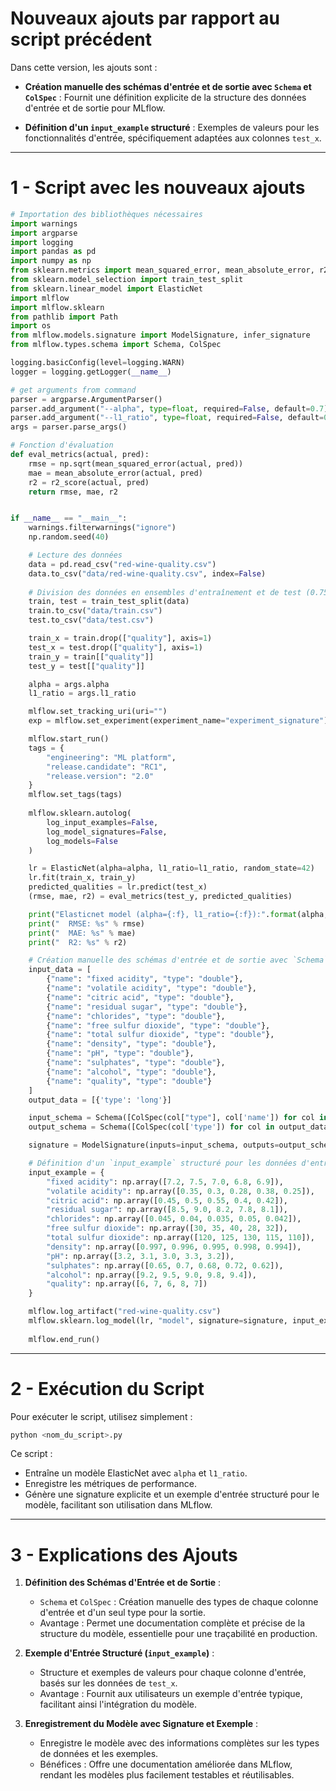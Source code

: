 # Nouveaux ajouts par rapport au script précédent

Dans cette version, les ajouts sont :
  
- **Création manuelle des schémas d'entrée et de sortie avec `Schema` et `ColSpec`** : Fournit une définition explicite de la structure des données d'entrée et de sortie pour MLflow.

- **Définition d'un `input_example` structuré** : Exemples de valeurs pour les fonctionnalités d'entrée, spécifiquement adaptées aux colonnes `test_x`.

---

# 1 - Script avec les nouveaux ajouts

```python
# Importation des bibliothèques nécessaires
import warnings
import argparse
import logging
import pandas as pd
import numpy as np
from sklearn.metrics import mean_squared_error, mean_absolute_error, r2_score
from sklearn.model_selection import train_test_split
from sklearn.linear_model import ElasticNet
import mlflow
import mlflow.sklearn
from pathlib import Path
import os
from mlflow.models.signature import ModelSignature, infer_signature
from mlflow.types.schema import Schema, ColSpec

logging.basicConfig(level=logging.WARN)
logger = logging.getLogger(__name__)

# get arguments from command
parser = argparse.ArgumentParser()
parser.add_argument("--alpha", type=float, required=False, default=0.7)
parser.add_argument("--l1_ratio", type=float, required=False, default=0.7)
args = parser.parse_args()

# Fonction d'évaluation
def eval_metrics(actual, pred):
    rmse = np.sqrt(mean_squared_error(actual, pred))
    mae = mean_absolute_error(actual, pred)
    r2 = r2_score(actual, pred)
    return rmse, mae, r2


if __name__ == "__main__":
    warnings.filterwarnings("ignore")
    np.random.seed(40)

    # Lecture des données
    data = pd.read_csv("red-wine-quality.csv")
    data.to_csv("data/red-wine-quality.csv", index=False)
    
    # Division des données en ensembles d'entraînement et de test (0.75, 0.25)
    train, test = train_test_split(data)
    train.to_csv("data/train.csv")
    test.to_csv("data/test.csv")

    train_x = train.drop(["quality"], axis=1)
    test_x = test.drop(["quality"], axis=1)
    train_y = train[["quality"]]
    test_y = test[["quality"]]

    alpha = args.alpha
    l1_ratio = args.l1_ratio

    mlflow.set_tracking_uri(uri="")
    exp = mlflow.set_experiment(experiment_name="experiment_signature")

    mlflow.start_run()
    tags = {
        "engineering": "ML platform",
        "release.candidate": "RC1",
        "release.version": "2.0"
    }
    mlflow.set_tags(tags)
    
    mlflow.sklearn.autolog(
        log_input_examples=False,
        log_model_signatures=False,
        log_models=False
    )

    lr = ElasticNet(alpha=alpha, l1_ratio=l1_ratio, random_state=42)
    lr.fit(train_x, train_y)
    predicted_qualities = lr.predict(test_x)
    (rmse, mae, r2) = eval_metrics(test_y, predicted_qualities)

    print("Elasticnet model (alpha={:f}, l1_ratio={:f}):".format(alpha, l1_ratio))
    print("  RMSE: %s" % rmse)
    print("  MAE: %s" % mae)
    print("  R2: %s" % r2)

    # Création manuelle des schémas d'entrée et de sortie avec `Schema` et `ColSpec`
    input_data = [
        {"name": "fixed acidity", "type": "double"},
        {"name": "volatile acidity", "type": "double"},
        {"name": "citric acid", "type": "double"},
        {"name": "residual sugar", "type": "double"},
        {"name": "chlorides", "type": "double"},
        {"name": "free sulfur dioxide", "type": "double"},
        {"name": "total sulfur dioxide", "type": "double"},
        {"name": "density", "type": "double"},
        {"name": "pH", "type": "double"},
        {"name": "sulphates", "type": "double"},
        {"name": "alcohol", "type": "double"},
        {"name": "quality", "type": "double"}
    ]
    output_data = [{'type': 'long'}]

    input_schema = Schema([ColSpec(col["type"], col['name']) for col in input_data])
    output_schema = Schema([ColSpec(col['type']) for col in output_data])

    signature = ModelSignature(inputs=input_schema, outputs=output_schema)

    # Définition d'un `input_example` structuré pour les données d'entrée
    input_example = {
        "fixed acidity": np.array([7.2, 7.5, 7.0, 6.8, 6.9]),
        "volatile acidity": np.array([0.35, 0.3, 0.28, 0.38, 0.25]),
        "citric acid": np.array([0.45, 0.5, 0.55, 0.4, 0.42]),
        "residual sugar": np.array([8.5, 9.0, 8.2, 7.8, 8.1]),
        "chlorides": np.array([0.045, 0.04, 0.035, 0.05, 0.042]),
        "free sulfur dioxide": np.array([30, 35, 40, 28, 32]),
        "total sulfur dioxide": np.array([120, 125, 130, 115, 110]),
        "density": np.array([0.997, 0.996, 0.995, 0.998, 0.994]),
        "pH": np.array([3.2, 3.1, 3.0, 3.3, 3.2]),
        "sulphates": np.array([0.65, 0.7, 0.68, 0.72, 0.62]),
        "alcohol": np.array([9.2, 9.5, 9.0, 9.8, 9.4]),
        "quality": np.array([6, 7, 6, 8, 7])
    }

    mlflow.log_artifact("red-wine-quality.csv")
    mlflow.sklearn.log_model(lr, "model", signature=signature, input_example=input_example)
    
    mlflow.end_run()
```

---

# 2 - Exécution du Script

Pour exécuter le script, utilisez simplement :

```bash
python <nom_du_script>.py
```

Ce script :
- Entraîne un modèle ElasticNet avec `alpha` et `l1_ratio`.
- Enregistre les métriques de performance.
- Génère une signature explicite et un exemple d'entrée structuré pour le modèle, facilitant son utilisation dans MLflow.

---

# 3 - Explications des Ajouts

1. **Définition des Schémas d'Entrée et de Sortie** :
   - `Schema` et `ColSpec` : Création manuelle des types de chaque colonne d'entrée et d'un seul type pour la sortie.
   - Avantage : Permet une documentation complète et précise de la structure du modèle, essentielle pour une traçabilité en production.

2. **Exemple d'Entrée Structuré (`input_example`)** :
   - Structure et exemples de valeurs pour chaque colonne d'entrée, basés sur les données de `test_x`.
   - Avantage : Fournit aux utilisateurs un exemple d'entrée typique, facilitant ainsi l'intégration du modèle.

3. **Enregistrement du Modèle avec Signature et Exemple** :
   - Enregistre le modèle avec des informations complètes sur les types de données et les exemples.
   - Bénéfices : Offre une documentation améliorée dans MLflow, rendant les modèles plus facilement testables et réutilisables.
